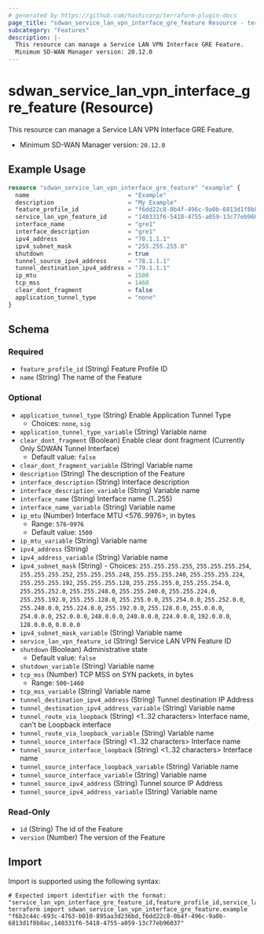 ```yaml
---
# generated by https://github.com/hashicorp/terraform-plugin-docs
page_title: "sdwan_service_lan_vpn_interface_gre_feature Resource - terraform-provider-sdwan"
subcategory: "Features"
description: |-
  This resource can manage a Service LAN VPN Interface GRE Feature.
  Minimum SD-WAN Manager version: 20.12.0
---
```


# sdwan_service_lan_vpn_interface_gre_feature (Resource)

This resource can manage a Service LAN VPN Interface GRE Feature.
  - Minimum SD-WAN Manager version: `20.12.0`

## Example Usage

```terraform
resource "sdwan_service_lan_vpn_interface_gre_feature" "example" {
  name                            = "Example"
  description                     = "My Example"
  feature_profile_id              = "f6dd22c8-0b4f-496c-9a0b-6813d1f8b8ac"
  service_lan_vpn_feature_id      = "140331f6-5418-4755-a059-13c77eb96037"
  interface_name                  = "gre1"
  interface_description           = "gre1"
  ipv4_address                    = "70.1.1.1"
  ipv4_subnet_mask                = "255.255.255.0"
  shutdown                        = true
  tunnel_source_ipv4_address      = "78.1.1.1"
  tunnel_destination_ipv4_address = "79.1.1.1"
  ip_mtu                          = 1500
  tcp_mss                         = 1460
  clear_dont_fragment             = false
  application_tunnel_type         = "none"
}
```

<!-- schema generated by tfplugindocs -->
## Schema

### Required

- `feature_profile_id` (String) Feature Profile ID
- `name` (String) The name of the Feature

### Optional

- `application_tunnel_type` (String) Enable Application Tunnel Type
  - Choices: `none`, `sig`
- `application_tunnel_type_variable` (String) Variable name
- `clear_dont_fragment` (Boolean) Enable clear dont fragment (Currently Only SDWAN Tunnel Interface)
  - Default value: `false`
- `clear_dont_fragment_variable` (String) Variable name
- `description` (String) The description of the Feature
- `interface_description` (String) Interface description
- `interface_description_variable` (String) Variable name
- `interface_name` (String) Interface name (1..255)
- `interface_name_variable` (String) Variable name
- `ip_mtu` (Number) Interface MTU <576..9976>, in bytes
  - Range: `576`-`9976`
  - Default value: `1500`
- `ip_mtu_variable` (String) Variable name
- `ipv4_address` (String)
- `ipv4_address_variable` (String) Variable name
- `ipv4_subnet_mask` (String) - Choices: `255.255.255.255`, `255.255.255.254`, `255.255.255.252`, `255.255.255.248`, `255.255.255.240`, `255.255.255.224`, `255.255.255.192`, `255.255.255.128`, `255.255.255.0`, `255.255.254.0`, `255.255.252.0`, `255.255.248.0`, `255.255.240.0`, `255.255.224.0`, `255.255.192.0`, `255.255.128.0`, `255.255.0.0`, `255.254.0.0`, `255.252.0.0`, `255.240.0.0`, `255.224.0.0`, `255.192.0.0`, `255.128.0.0`, `255.0.0.0`, `254.0.0.0`, `252.0.0.0`, `248.0.0.0`, `240.0.0.0`, `224.0.0.0`, `192.0.0.0`, `128.0.0.0`, `0.0.0.0`
- `ipv4_subnet_mask_variable` (String) Variable name
- `service_lan_vpn_feature_id` (String) Service LAN VPN Feature ID
- `shutdown` (Boolean) Administrative state
  - Default value: `false`
- `shutdown_variable` (String) Variable name
- `tcp_mss` (Number) TCP MSS on SYN packets, in bytes
  - Range: `500`-`1460`
- `tcp_mss_variable` (String) Variable name
- `tunnel_destination_ipv4_address` (String) Tunnel destination IP Address
- `tunnel_destination_ipv4_address_variable` (String) Variable name
- `tunnel_route_via_loopback` (String) <1..32 characters> Interface name, can't be Loopback interface
- `tunnel_route_via_loopback_variable` (String) Variable name
- `tunnel_source_interface` (String) <1..32 characters> Interface name
- `tunnel_source_interface_loopback` (String) <1..32 characters> Interface name
- `tunnel_source_interface_loopback_variable` (String) Variable name
- `tunnel_source_interface_variable` (String) Variable name
- `tunnel_source_ipv4_address` (String) Tunnel source IP Address
- `tunnel_source_ipv4_address_variable` (String) Variable name

### Read-Only

- `id` (String) The id of the Feature
- `version` (Number) The version of the Feature

## Import

Import is supported using the following syntax:

```shell
# Expected import identifier with the format: "service_lan_vpn_interface_gre_feature_id,feature_profile_id,service_lan_vpn_feature_id"
terraform import sdwan_service_lan_vpn_interface_gre_feature.example "f6b2c44c-693c-4763-b010-895aa3d236bd,f6dd22c8-0b4f-496c-9a0b-6813d1f8b8ac,140331f6-5418-4755-a059-13c77eb96037"
```
